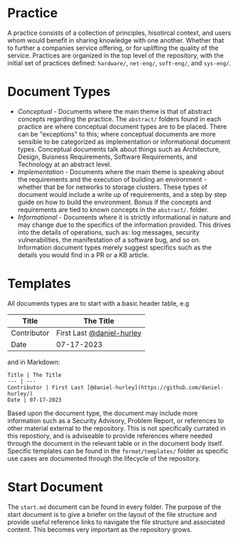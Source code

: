 # Practice
A practice consists of a collection of principles, hisotircal context, and users whom would benefit in sharing knowledge with one another. Whether that to further a companies service offering, or for uplifting the quality of the service. Practices are organized in the top level of the repository, with the initial set of practices defined: `hardware/`, `net-eng/`, `soft-eng/`, and `sys-eng/`. 

# Document Types
- *Conceptual* - Documents where the main theme is that of abstract concepts regarding the practice. The `abstract/` folders found in each practice are where conceptual document types are to be placed. There can be "exceptions" to this; where conceptual documents are more sensible to be categorized as implementation or informational document types. Conceptual documents talk about things such as Architecture, Design, Buisness Requirements, Software Requirements, and Technology at an abstract level.
- *Implementation* - Documents where the main theme is speaking about the requirements and the execution of building an environment - whether that be for networks to storage clusters. These types of document would include a write up of requirements, and a step by step guide on how to build the environment. Bonus if the concepts and requirements are tied to known concepts in the `abstract/`. folder. 
- *Informational* - Documents where it is strictly informational in nature and may change due to the specifics of the information provided. This drives into the details of operations, such as: log messages, security vulnerabilities, the manifestation of a software bug, and so on. Information document types merely suggest specifics such as the details you would find in a PR or a KB article.

# Templates

All documents types are to start with a basic header table, e.g

Title | The Title
--- | ---
Contributor | First Last [@daniel-hurley](https://github.com/daniel-hurley/)
Date | 07-17-2023

and in Markdown:
```
Title | The Title
--- | ---
Contributor | First Last [@daniel-hurley](https://github.com/daniel-hurley/)
Date | 07-17-2023
```

Based upon the document type, the document may include more information such as a Security Advisory, Problem Report, or references to other material external to the repository. This is not specifically currated in this repostiory, and is adviseable to provide references where needed through the document in the relevant table or in the document body itself. Specific templates can be found in the `format/templates/` folder as specific use cases are documented through the lifecycle of the repository.

# Start Document

The `start.md` document can be found in every folder. The purpose of the start document is to give a briefer on the layout of the file structure and provide useful reference links to navigate the file structure and associated content. This becomes very important as the repository grows.
